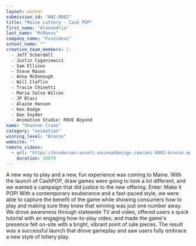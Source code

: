 ```yaml
---
layout: winner
submission_id: "ANI-0002"
title: "Maine Lottery - Cash POP"
first_name: "Alexandria"
last_name: "McManus"
company_name: "Fuseideas"
school_name: ""
creative_team_members: |-
  - Jeff Scherdell
  - Justin Cyganiewicz
  - Sam Ellison
  - Steve Mason
  - Anna McDonough
  - Will Claflin
  - Tracie Chinetti
  - Maria Salvo Wilcox
  - JP Blasi
  - Alaine Hansen
  - Ken Dodge
  - Dan Snyder
  - Animation Studio: ROVE Beyond
name: "Shannon Crane"
category: "animation"
winning_level: "Bronze"
website: ""
remote_videos:
  - url: "https://broderson-assets.maineaddesign.com/ani-0002-bronze.mp4"
    duration: 30079
---
```


A new way to play and a new, fun experience was coming to Maine. With the launch of CashPOP, draw games were going to look a lot different, and we wanted a campaign that did justice to the new offering. Enter: Make it POP! With a contemporary exuberance and a fast-paced style, we were able to capture the benefit of the game while showing consumers how to play and making sure they knew that winning was just one number away. We drove awareness through statewide TV and video, offered users a quick tutorial with an engaging how-to-play video, and made the game's presence felt on-site with a bright, vibrant point of sale pieces. The result was a successful launch that drove gameplay and saw users fully embrace a new style of lottery play.
